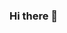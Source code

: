 ### Hi there 👋

<!--
**ag-gwara/ag-gwara** is a ✨ _special_ ✨ repository because its `README.md` (this file) appears on your GitHub profile.

Here are some ideas to get you started:

- 🔭 I’m currently working on ...
- 🌱 I’m currently learning ...
Python and Jupyter!
- 👯 I’m looking to collaborate on ...
- 🤔 I’m looking for help with ...
- 💬 Ask me about ...
- 📫 How to reach me: ...
gwara.a@northeastern.edu
- 😄 Pronouns: ...
he/him
- ⚡ Fun fact: ...

-->
